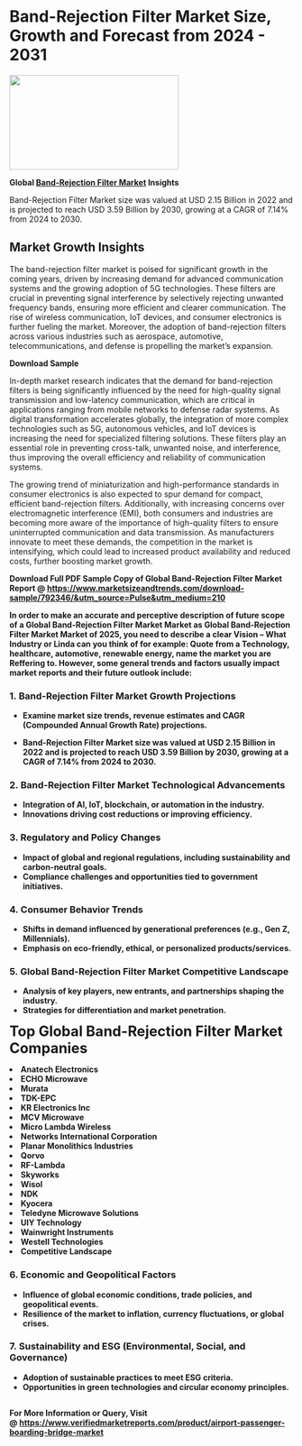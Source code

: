 <H1>Band-Rejection Filter Market Size, Growth and Forecast from 2024 - 2031</H1><img class="aligncenter size-medium wp-image-584254" src="https://thirdeyenews.in/wp-content/uploads/2024/09/Global-Market-Research-300x168.jpeg" alt="" width="300" height="168" /><p><strong>Global&nbsp;<a href="https://www.marketsizeandtrends.com/download-sample/792346/&amp;utm_source=Pulse&amp;utm_medium=210">Band-Rejection Filter Market</a> Insights</strong></p><p>Band-Rejection Filter Market size was valued at USD 2.15 Billion in 2022 and is projected to reach USD 3.59 Billion by 2030, growing at a CAGR of 7.14% from 2024 to 2030.</p><p><h2>Market Growth Insights</h2> <p>The band-rejection filter market is poised for significant growth in the coming years, driven by increasing demand for advanced communication systems and the growing adoption of 5G technologies. These filters are crucial in preventing signal interference by selectively rejecting unwanted frequency bands, ensuring more efficient and clearer communication. The rise of wireless communication, IoT devices, and consumer electronics is further fueling the market. Moreover, the adoption of band-rejection filters across various industries such as aerospace, automotive, telecommunications, and defense is propelling the market’s expansion.</p> <p><strong>Download Sample</strong></p> <p>In-depth market research indicates that the demand for band-rejection filters is being significantly influenced by the need for high-quality signal transmission and low-latency communication, which are critical in applications ranging from mobile networks to defense radar systems. As digital transformation accelerates globally, the integration of more complex technologies such as 5G, autonomous vehicles, and IoT devices is increasing the need for specialized filtering solutions. These filters play an essential role in preventing cross-talk, unwanted noise, and interference, thus improving the overall efficiency and reliability of communication systems.</p> <p>The growing trend of miniaturization and high-performance standards in consumer electronics is also expected to spur demand for compact, efficient band-rejection filters. Additionally, with increasing concerns over electromagnetic interference (EMI), both consumers and industries are becoming more aware of the importance of high-quality filters to ensure uninterrupted communication and data transmission. As manufacturers innovate to meet these demands, the competition in the market is intensifying, which could lead to increased product availability and reduced costs, further boosting market growth.</p> <p><strong></p><p><span class=""><strong>Download Full PDF Sample Copy of Global Band-Rejection Filter Market Report</strong> @ <a href="https://www.marketsizeandtrends.com/download-sample/792346/&amp;utm_source=Pulse&amp;utm_medium=210" target="_blank">https://www.marketsizeandtrends.com/download-sample/792346/&amp;utm_source=Pulse&amp;utm_medium=210</a></span></p><p>In order to make an accurate and perceptive description of future scope of a Global&nbsp;Band-Rejection Filter Market Market as Global&nbsp;Band-Rejection Filter Market Market of 2025, you need to describe a clear Vision &ndash; What Industry or Linda can you think of for example: Quote from a Technology, healthcare, automotive, renewable energy, name the market you are Reffering to. However, some general trends and factors usually impact market reports and their future outlook include:</p><h3>1.&nbsp;<strong>Band-Rejection Filter Market Growth Projections</strong></h3><ul><li>Examine market size trends, revenue estimates and CAGR (Compounded Annual Growth Rate) projections.</li><li><p>Band-Rejection Filter Market size was valued at USD 2.15 Billion in 2022 and is projected to reach USD 3.59 Billion by 2030, growing at a CAGR of 7.14% from 2024 to 2030.</p></li></ul><h3>2.&nbsp;<strong>Band-Rejection Filter Market Technological Advancements</strong></h3><ul><li>Integration of AI, IoT, blockchain, or automation in the industry.</li><li>Innovations driving cost reductions or improving efficiency.</li></ul><h3>3.&nbsp;<strong>Regulatory and Policy Changes</strong></h3><ul><li>Impact of global and regional regulations, including sustainability and carbon-neutral goals.</li><li>Compliance challenges and opportunities tied to government initiatives.</li></ul><h3>4.&nbsp;<strong>Consumer Behavior Trends</strong></h3><ul><li>Shifts in demand influenced by generational preferences (e.g., Gen Z, Millennials).</li><li>Emphasis on eco-friendly, ethical, or personalized products/services.</li></ul><h3>5.&nbsp;<strong>Global Band-Rejection Filter Market Competitive Landscape</strong></h3><ul><li>Analysis of key players, new entrants, and partnerships shaping the industry.</li><li>Strategies for differentiation and market penetration.</li></ul><p data-pm-slice="1 1 []"><span style="color: inherit; font-family: inherit; font-size: 25px;">Top Global Band-Rejection Filter Market Companies</span></p><div class="" data-test-id=""><p><li>Anatech Electronics</li><li> ECHO Microwave</li><li> Murata</li><li> TDK-EPC</li><li> KR Electronics Inc</li><li> MCV Microwave</li><li> Micro Lambda Wireless</li><li> Networks International Corporation</li><li> Planar Monolithics Industries</li><li> Qorvo</li><li> RF-Lambda</li><li> Skyworks</li><li> Wisol</li><li> NDK</li><li> Kyocera</li><li> Teledyne Microwave Solutions</li><li> UIY Technology</li><li> Wainwright Instruments</li><li> Westell Technologies</li><li> Competitive Landscape</li></p></div><h3>6.&nbsp;<strong>Economic and Geopolitical Factors</strong></h3><ul><li>Influence of global economic conditions, trade policies, and geopolitical events.</li><li>Resilience of the market to inflation, currency fluctuations, or global crises.</li></ul><h3>7.&nbsp;<strong>Sustainability and ESG (Environmental, Social, and Governance)</strong></h3><ul><li>Adoption of sustainable practices to meet ESG criteria.</li><li>Opportunities in green technologies and circular economy principles.</li></ul><h2><strong style="font-size: 14px;">For More Information or Query, Visit @&nbsp;</strong><a style="background-color: #ffffff; font-size: 14px;" href="https://www.marketsizeandtrends.com/report/band-rejection-filter-market/" target="_blank">https://www.verifiedmarketreports.com/product/airport-passenger-boarding-bridge-market</a></h2>

